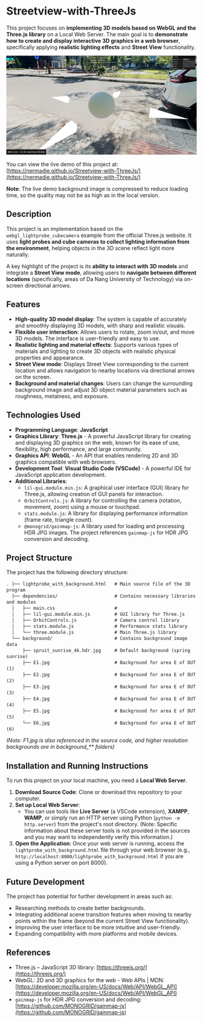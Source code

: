 # Streetview-with-ThreeJs

This project focuses on **implementing 3D models based on WebGL and the Three.js library** on a Local Web Server. The main goal is to **demonstrate how to create and display interactive 3D graphics in a web browser**, specifically applying **realistic lighting effects** and **Street View** functionality.

![alt text](.github/image.png)

You can view the live demo of this project at: [https://nermadie.github.io/Streetview-with-ThreeJs/](https://nermadie.github.io/Streetview-with-ThreeJs/)

  **Note**: The live demo background image is compressed to reduce loading time, so the quality may not be as high as in the local version.

## Description

This project is an implementation based on the `webgl_lightprobe_cubecamera` example from the official Three.js website. It uses **light probes and cube cameras to collect lighting information from the environment**, helping objects in the 3D scene reflect light more naturally.

A key highlight of the project is its **ability to interact with 3D models** and integrate a **Street View mode**, allowing users to **navigate between different locations** (specifically, areas of Da Nang University of Technology) via on-screen directional arrows.

## Features

*   **High-quality 3D model display**: The system is capable of accurately and smoothly displaying 3D models, with sharp and realistic visuals.
*   **Flexible user interaction**: Allows users to rotate, zoom in/out, and move 3D models. The interface is user-friendly and easy to use.
*   **Realistic lighting and material effects**: Supports various types of materials and lighting to create 3D objects with realistic physical properties and appearance.
*   **Street View mode**: Displays Street View corresponding to the current location and allows navigation to nearby locations via directional arrows on the screen.
*   **Background and material changes**: Users can change the surrounding background image and adjust 3D object material parameters such as roughness, metalness, and exposure.

## Technologies Used

*   **Programming Language**: **JavaScript**
*   **Graphics Library**: **Three.js** - A powerful JavaScript library for creating and displaying 3D graphics on the web, known for its ease of use, flexibility, high performance, and large community.
*   **Graphics API**: **WebGL** - An API that enables rendering 2D and 3D graphics compatible with web browsers.
*   **Development Tool**: **Visual Studio Code (VSCode)** - A powerful IDE for JavaScript application development.
*   **Additional Libraries**:
    *   `lil-gui.module.min.js`: A graphical user interface (GUI) library for Three.js, allowing creation of GUI panels for interaction.
    *   `OrbitControls.js`: A library for controlling the camera (rotation, movement, zoom) using a mouse or touchpad.
    *   `stats.module.js`: A library for displaying performance information (frame rate, triangle count).
    *   `@monogrid/gainmap-js`: A library used for loading and processing HDR JPG images. The project references `gainmap-js` for HDR JPG conversion and decoding.

## Project Structure

The project has the following directory structure:

```
. ├── lightprobe_with_background.html   # Main source file of the 3D program
  ├── dependencies/                     # Contains necessary libraries and modules
  │   ├── main.css                      #
  │   ├── lil-gui.module.min.js         # GUI library for Three.js
  │   ├── OrbitControls.js              # Camera control library
  │   ├── stats.module.js               # Performance stats library
  │   └── three.module.js               # Main Three.js library
  └── background/                       # Contains background image data
      ├── spruit_sunrise_4k.hdr.jpg     # Default background (spring sunrise)
      ├── E1.jpg                        # Background for area E of DUT (1)
      ├── E2.jpg                        # Background for area E of DUT (2)
      ├── E3.jpg                        # Background for area E of DUT (3)
      ├── E4.jpg                        # Background for area E of DUT (4)
      ├── E5.jpg                        # Background for area E of DUT (5)
      └── E6.jpg                        # Background for area E of DUT (6)
```

*(Note: F1.jpg is also referenced in the source code, and higher resolution backgrounds are in background_\*\* folders)*

## Installation and Running Instructions

To run this project on your local machine, you need a **Local Web Server**.

1.  **Download Source Code**: Clone or download this repository to your computer.
2.  **Set up Local Web Server**:
    *   You can use tools like **Live Server** (a VSCode extension), **XAMPP**, **WAMP**, or simply run an HTTP server using Python (`python -m http.server`) from the project's root directory. (Note: Specific information about these server tools is not provided in the sources and you may want to independently verify this information.)
3.  **Open the Application**: Once your web server is running, access the `lightprobe_with_background.html` file through your web browser (e.g., `http://localhost:8000/lightprobe_with_background.html` if you are using a Python server on port 8000).

## Future Development

The project has potential for further development in areas such as:

*   Researching methods to create better backgrounds.
*   Integrating additional scene transition features when moving to nearby points within the frame (beyond the current Street View functionality).
*   Improving the user interface to be more intuitive and user-friendly.
*   Expanding compatibility with more platforms and mobile devices.

## References

*   Three.js – JavaScript 3D library: [https://threejs.org/](https://threejs.org/)
*   WebGL: 2D and 3D graphics for the web - Web APIs | MDN: [https://developer.mozilla.org/en-US/docs/Web/API/WebGL_API](https://developer.mozilla.org/en-US/docs/Web/API/WebGL_API)
*   `gainmap-js` for HDR JPG conversion and decoding: [https://github.com/MONOGRID/gainmap-js](https://github.com/MONOGRID/gainmap-js)